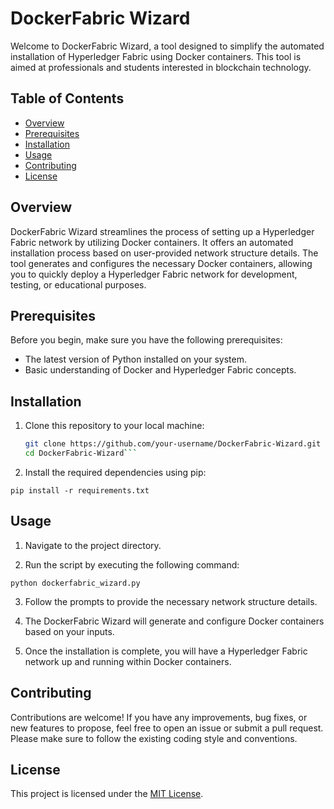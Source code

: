 # DockerFabric Wizard

Welcome to DockerFabric Wizard, a tool designed to simplify the automated installation of Hyperledger Fabric using Docker containers. This tool is aimed at professionals and students interested in blockchain technology.

## Table of Contents

- [Overview](#overview)
- [Prerequisites](#prerequisites)
- [Installation](#installation)
- [Usage](#usage)
- [Contributing](#contributing)
- [License](#license)

## Overview

DockerFabric Wizard streamlines the process of setting up a Hyperledger Fabric network by utilizing Docker containers. It offers an automated installation process based on user-provided network structure details. The tool generates and configures the necessary Docker containers, allowing you to quickly deploy a Hyperledger Fabric network for development, testing, or educational purposes.

## Prerequisites

Before you begin, make sure you have the following prerequisites:

- The latest version of Python installed on your system.
- Basic understanding of Docker and Hyperledger Fabric concepts.

## Installation

1. Clone this repository to your local machine:

   ```bash
   git clone https://github.com/your-username/DockerFabric-Wizard.git
   cd DockerFabric-Wizard```

2. Install the required dependencies using pip:

```pip install -r requirements.txt```

## Usage

1. Navigate to the project directory.

2. Run the script by executing the following command:

```python dockerfabric_wizard.py```

3. Follow the prompts to provide the necessary network structure details.

4. The DockerFabric Wizard will generate and configure Docker containers based on your inputs.

5. Once the installation is complete, you will have a Hyperledger Fabric network up and running within Docker containers.

## Contributing

Contributions are welcome! If you have any improvements, bug fixes, or new features to propose, feel free to open an issue or submit a pull request. Please make sure to follow the existing coding style and conventions.

## License

This project is licensed under the [MIT License](https://chat.openai.com/LICENSE).
